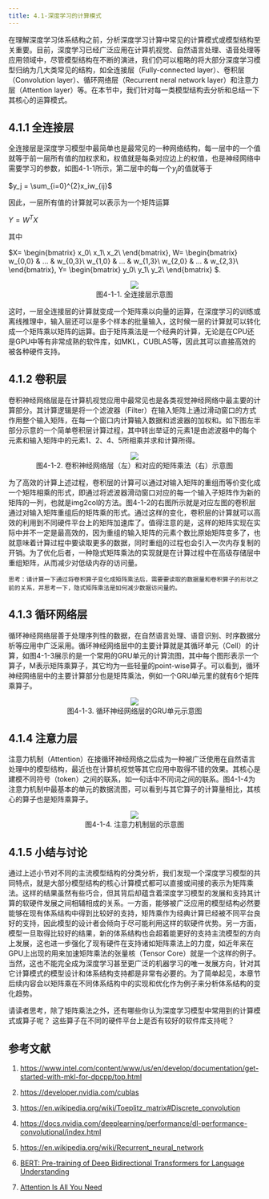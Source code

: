 ```yaml
---
title: 4.1-深度学习的计算模式
---
```


在理解深度学习体系结构之前，分析深度学习计算中常见的计算模式或模型结构至关重要。目前，深度学习已经广泛应用在计算机视觉、自然语言处理、语音处理等应用领域中，尽管模型结构在不断的演进，我们仍可以粗略的将大部分深度学习模型归纳为几大类常见的结构，如全连接层（Fully-connected layer）、卷积层（Convolution layer）、循环网络层（Recurrent neral network layer）和注意力层（Attention layer）等。在本节中，我们针对每一类模型结构去分析和总结一下其核心的运算模式。

## 4.1.1 全连接层
全连接层是深度学习模型中最简单也是最常见的一种网络结构，每一层中的一个值就等于前一层所有值的加权求和，权值就是每条对应边上的权值，也是神经网络中需要学习的参数，如图4-1-1所示，第二层中的每一个$y_j$的值就等于

$y_j = \sum_{i=0}^{2}x_iw_{ij}$

因此，一层所有值的计算就可以表示为一个矩阵运算

$Y=W^TX$

其中

$X=
\begin{bmatrix}
x_0\\
x_1\\
x_2\\
\end{bmatrix},
W=
\begin{bmatrix}
w_{0,0} & ... & w_{0,3}\\
w_{1,0} & ... & w_{1,3}\\
w_{2,0} & ... & w_{2,3}\\
\end{bmatrix},
Y=
\begin{bmatrix}
y_0\\
y_1\\
y_2\\
\end{bmatrix}
$.

<center> <img src="./img/4-1-1-fc.png" /></center>
<center>图4-1-1. 全连接层示意图</center>

这时，一层全连接层的计算就变成一个矩阵乘以向量的运算，在深度学习的训练或离线推理中，输入层还可以是多个样本的批量输入，这时候一层的计算就可以转化成一个矩阵乘以矩阵的运算。由于矩阵乘法是一个经典的计算，无论是在CPU还是GPU中等有非常成熟的软件库，如MKL，CUBLAS等，因此其可以直接高效的被各种硬件支持。

## 4.1.2 卷积层
卷积神经网络层是在计算机视觉应用中最常见也是各类视觉神经网络中最主要的计算部分。其计算逻辑是将一个滤波器（Filter）在输入矩阵上通过滑动窗口的方式作用整个输入矩阵，在每一个窗口内计算输入数据和滤波器的加权和。如下图左半部分示意的一个简单卷积层计算过程，其中转出举证的元素1是由滤波器中的每个元素和输入矩阵中的元素1、2、4、5所相乘并求和计算所得。

<center> <img src="./img/4-1-2-conv.png" /></center>
<center>图4-1-2. 卷积神经网络层（左）和对应的矩阵乘法（右）示意图</center>

为了高效的计算上述过程，卷积层的计算可以通过对输入矩阵的重组而等价变化成一个矩阵相乘的形式，即通过将滤波器滑动窗口对应的每一个输入子矩阵作为新的矩阵的一列，也就是img2col的方法。图4-1-2的右图所示就是对应左图的卷积层通过对输入矩阵重组后的矩阵乘的形式。通过这样的变化，卷积层的计算就可以高效的利用到不同硬件平台上的矩阵加速库了。值得注意的是，这样的矩阵实现在实际中并不一定是最高效的，因为重组的输入矩阵的元素个数比原始矩阵变多了，也就意味着计算过程中要读取更多的数据，同时重组的过程也会引入一次内存复制的开销。为了优化后者，一种隐式矩阵乘法的实现就是在计算过程中在高级存储层中重组矩阵，从而减少对低级内存的访问量。

```
思考：请计算一下通过将卷积算子变化成矩阵乘法后，需要要读取的数据量和卷积算子的形状之前的关系，并思考一下，隐式矩阵乘法是如何减少数据访问量的。
```


## 4.1.3 循环网络层
循环神经网络层善于处理序列性的数据，在自然语言处理、语音识别、时序数据分析等应用中广泛采用。循环神经网络层中的主要计算就是其循环单元（Cell）的计算，如图4-1-3展示的是一个常用的GRU单元的计算流图，其中每个图形表示一个算子，M表示矩阵乘算子，其它均为一些轻量的point-wise算子。可以看到，循环神经网络层中的主要计算部分也是矩阵乘法，例如一个GRU单元里的就有6个矩阵乘算子。
<center> <img src="./img/4-1-3-gru.png"  /></center>
<center>图4-1-3. 循环神经网络层的GRU单元示意图</center>

## 4.1.4 注意力层
注意力机制（Attention）在接循环神经网络之后成为一种被广泛使用在自然语言处理中的模型结构，最近也在计算机视觉等其它应用中取得不错的效果。其核心是建模不同符号（token）之间的联系，如一句话中不同词之间的联系。图4-1-4为注意力机制中最基本的单元的数据流图，可以看到与其它算子的计算量相比，其核心的算子也是矩阵乘算子。
<center> <img src="./img/4-1-4-att.png"  /></center>
<center>图4-1-4. 注意力机制层的示意图</center>

## 4.1.5 小结与讨论
通过上述小节对不同的主流模型结构的分类分析，我们发现一个深度学习模型的共同特点，就是大部分模型结构的核心计算模式都可以直接或间接的表示为矩阵乘法。这样的结果虽然有些巧合，但其背后却蕴含着深度学习模型的发展和支持其计算的软硬件发展之间相辅相成的关系。一方面，能够被广泛应用的模型结构必然要能够在现有体系结构中得到比较好的支持，矩阵乘作为经典计算已经被不同平台良好的支持，因此模型的设计者会倾向于尽可能利用这样的软硬件优势。另一方面，模型一旦取得比较好的结果，新的体系结构也会超着能更好的支持主流模型的方向上发展，这也进一步强化了现有硬件在支持诸如矩阵乘法上的力度，如近年来在GPU上出现的用来加速矩阵乘法的张量核（Tensor Core）就是一个这样的例子。当然，这也不能完全成为深度学习甚至更广泛的机器学习的唯一发展方向，针对其它计算模式的模型设计和体系结构支持都是非常有必要的。为了简单起见，本章节后续内容会以矩阵乘在不同体系结构中的实现和优化作为例子来分析体系结构的变化趋势。

请读者思考，除了矩阵乘法之外，还有哪些你认为深度学习模型中常用到的计算模式或算子呢？ 这些算子在不同的硬件平台上是否有较好的软件库支持呢？

## 参考文献

1. https://www.intel.com/content/www/us/en/develop/documentation/get-started-with-mkl-for-dpcpp/top.html

2. https://developer.nvidia.com/cublas

3. https://en.wikipedia.org/wiki/Toeplitz_matrix#Discrete_convolution

4. https://docs.nvidia.com/deeplearning/performance/dl-performance-convolutional/index.html

5. https://en.wikipedia.org/wiki/Recurrent_neural_network

6. [BERT: Pre-training of Deep Bidirectional Transformers for Language Understanding](https://arxiv.org/abs/1810.04805)

7. [Attention Is All You Need](https://arxiv.org/abs/1706.03762)